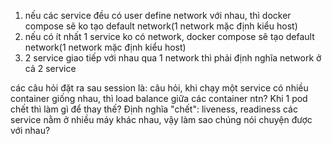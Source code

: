 1. nếu các service đều có user define network với nhau, thì docker compose sẽ ko tạo default network(1 network mặc định kiểu host)
2. nếu có ít nhất 1 service ko có network, docker compose sẽ tạo default network(1 network mặc định kiểu host)
3. 2 service giao tiếp với nhau qua 1 network thì phải định nghĩa network ở cả 2 service



các câu hỏi đặt ra sau session là:
câu hỏi, khi chạy một service có nhiều container giống nhau, thì load balance giữa các container ntn? Khi 1 pod chết thì làm gì để thay thế? Định nghĩa "chết": liveness, readiness
các service nằm ở nhiều máy khác nhau, vậy làm sao chúng nói chuyện được với nhau?  